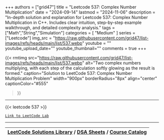 
+++
authors = ["grid47"]
title = "Leetcode 537: Complex Number Multiplication"
date = "2024-09-14"
lastmod = "2024-11-06"
description = "In-depth solution and explanation for Leetcode 537: Complex Number Multiplication in C++. Includes clear intuition, step-by-step example walkthrough, and detailed complexity analysis."
tags = ["Math","String","Simulation"]
categories = [
    "Medium"
]
series = ["Leetcode"]
img_src = "https://raw.githubusercontent.com/grid47/list-images/refs/heads/main/list/537.webp"
youtube = ""
youtube_upload_date=""
youtube_thumbnail=""
comments = true
+++


{{< rmtimg 
    src="https://raw.githubusercontent.com/grid47/list-images/refs/heads/main/list/537.webp" 
    alt="Two complex numbers multiplying, with each step of the calculation softly glowing as the result is formed."
    caption="Solution to LeetCode 537: Complex Number Multiplication Problem"
    width="900px"
    borderRadius="8px"
    align="center" 
    captionColor="#555"
>}}
---
{{< leetcode 537 >}}

[`Link to LeetCode Lab`](https://leetcode.com/problems/complex-number-multiplication/description/)

---

| [LeetCode Solutions Library](https://grid47.xyz/leetcode/) / [DSA Sheets](https://grid47.xyz/sheets/) / [Course Catalog](https://grid47.xyz/courses/) |
| --- |
